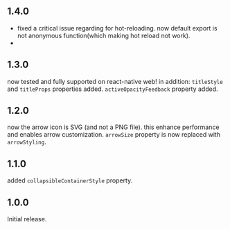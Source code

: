 ## 1.4.0
- fixed a critical issue regarding for hot-reloading. now default export is not anonymous function(which making hot reload not work).
- 
## 1.3.0

now tested and fully supported on react-native web! in addition: `titleStyle` and `titleProps` properties
added. `activeOpacityFeedback` property added.

## 1.2.0

now the arrow icon is SVG (and not a PNG file). this enhance performance and enables arrow customization. `arrowSize`
property is now replaced with `arrowStyling`.
## 1.1.0

added `collapsibleContainerStyle` property.

## 1.0.0

Initial release.



